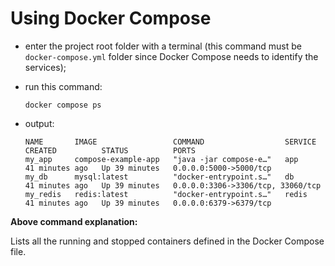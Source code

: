# Using Docker Compose

- enter the project root folder with a terminal (this command must be `docker-compose.yml` folder since Docker Compose needs to identify the services);
- run this command:

    ```commandline
    docker compose ps
    ```

- output:

    ```commandline
    NAME       IMAGE                 COMMAND                  SERVICE   CREATED          STATUS          PORTS
    my_app     compose-example-app   "java -jar compose-e…"   app       41 minutes ago   Up 39 minutes   0.0.0.0:5000->5000/tcp
    my_db      mysql:latest          "docker-entrypoint.s…"   db        41 minutes ago   Up 39 minutes   0.0.0.0:3306->3306/tcp, 33060/tcp
    my_redis   redis:latest          "docker-entrypoint.s…"   redis     41 minutes ago   Up 39 minutes   0.0.0.0:6379->6379/tcp
    ```

**Above command explanation:**

Lists all the running and stopped containers defined in the Docker Compose file.
